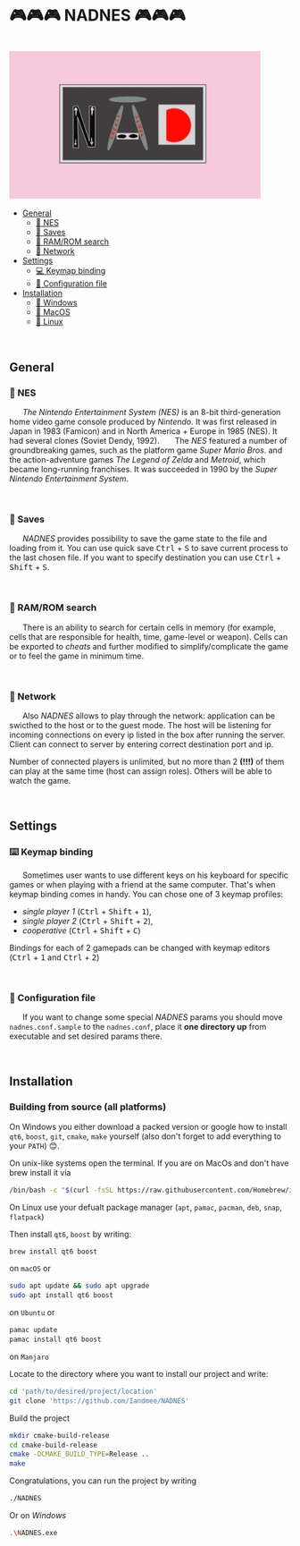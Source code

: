 # :video_game::video_game::video_game: NADNES :video_game::video_game::video_game:

</br>

 <img src="https://github.com/Iandmee/NADNES/blob/mem_search/UI/logo.png" alt="alt text" title="image Title" width="450"/>


</br>

* [General](#General)
    * [:space_invader: NES](#space_invader-NES)
    * [:floppy_disk: Saves](#floppy_disk-Saves)
    * [:mag_right: RAM/ROM search](#mag_right-RAM/ROM-search)
    * [:satellite: Network](#satellite-Network)
* [Settings](#Settings)
    * [:computer: Keymap binding](#computer-Keymap)
    * [:wrench: Configuration file](#wrench-Configuration-file)
* [Installation](#Installation)
    * [:rainbow: Windows](#windows)
    * [:apple: MacOS](#mac)
    * [:penguin: Linux](#linux)


</br>

## General

### :space_invader: NES


&nbsp;&nbsp;&nbsp;&nbsp;&nbsp;&nbsp;*The Nintendo Entertainment System (NES)* is an 8-bit third-generation home video game console produced by *Nintendo*. It was first released in Japan in 1983 (Famicon) and in North America + Europe in 1985 (NES). It had several clones (Soviet Dendy, 1992).
&nbsp;&nbsp;&nbsp;&nbsp;&nbsp;&nbsp;The *NES* featured a number of groundbreaking games, such as the platform game *Super Mario Bros*. and the action-adventure games *The Legend of Zelda* and *Metroid*, which became long-running franchises. It was succeeded in 1990 by the *Super Nintendo Entertainment System*.

</br>

### :floppy_disk: Saves

&nbsp;&nbsp;&nbsp;&nbsp;&nbsp;&nbsp;*NADNES* provides possibility to save the game state to the file and loading from it. You can use quick save <kbd>Ctrl</kbd> + <kbd>S</kbd> to save current process to the last chosen file. If you want to specify destination you can use <kbd>Ctrl</kbd> + <kbd>Shift</kbd> + <kbd>S</kbd>.

</br>

### :mag_right: RAM/ROM search

&nbsp;&nbsp;&nbsp;&nbsp;&nbsp;&nbsp;There is an ability to search for certain cells in memory (for example, cells that are responsible for health, time, game-level or weapon). Cells can be exported to *cheats* and further modified to simplify/complicate the game or to feel the game in minimum time.

</br>

### :satellite: Network

&nbsp;&nbsp;&nbsp;&nbsp;&nbsp;&nbsp;Also *NADNES* allows to play through the network: application can be swicthed to the host or to the guest mode. The host will be listening for incoming connections on every ip listed in the box after running the server. Client can connect to server by entering correct destination port and ip.

Number of connected players is unlimited, but no more than 2 **(!!!)** of them can play at the same time (host can assign roles). Others will be able to watch the game.

<!-- Server doesn't  limitations on incoming connections, but there are no more than 2 **(!!!)** clients whose can interact with the game at the same time (server has possibillity to choose current players), others can watch the server screen only. -->
</br>

## Settings


### :keyboard: Keymap binding

&nbsp;&nbsp;&nbsp;&nbsp;&nbsp;&nbsp;Sometimes user wants to use different keys on his keyboard for specific games or when playing with a friend at the same computer. That's when keymap binding comes in handy.
You can chose one of 3 keymap profiles:
* *single player 1* (<kbd>Ctrl</kbd> + <kbd>Shift</kbd> + <kbd>1</kbd>),
* *single player 2* (<kbd>Ctrl</kbd> + <kbd>Shift</kbd> + <kbd>2</kbd>),
*  *cooperative* (<kbd>Ctrl</kbd> + <kbd>Shift</kbd> + <kbd>C</kbd>)

Bindings for each of 2 gamepads can be changed with keymap editors (<kbd>Ctrl</kbd> + <kbd>1</kbd> and <kbd>Ctrl</kbd> + <kbd>2</kbd>)

</br>

### :wrench: Configuration file

&nbsp;&nbsp;&nbsp;&nbsp;&nbsp;&nbsp;If you want to change some special *NADNES* params you should move `nadnes.conf.sample` to the `nadnes.conf`, place it **one directory up** from executable and set desired params there.

</br>

## Installation


### Building from source (all platforms)

On Windows you either download a packed version or google how to install `qt6`, `boost`, `git`, `cmake`, `make` yourself (also don't forget to add everything to your `PATH`) :blush:.

On unix-like systems open the terminal. If you are on MacOs and don't have brew install it via
```bash
/bin/bash -c "$(curl -fsSL https://raw.githubusercontent.com/Homebrew/install/HEAD/install.sh)"
```

On Linux use your defualt package manager (`apt`, `pamac`, `pacman`, `deb`, `snap`, `flatpack`)

Then install `qt6`, `boost` by writing:

```bash
brew install qt6 boost
```
on `macOS` or

```bash
sudo apt update && sudo apt upgrade
sudo apt install qt6 boost
```

on `Ubuntu` or


```bash
pamac update
pamac install qt6 boost
```
on `Manjaro`

Locate to the directory where you want to install our project and write:

```bash
cd 'path/to/desired/project/location'
git clone 'https://github.com/Iandmee/NADNES'
```

Build the project

```bash
mkdir cmake-build-release
cd cmake-build-release
cmake -DCMAKE_BUILD_TYPE=Release ..
make
```

Congratulations, you can run the project by writing

```bash
./NADNES
```

Or on *Windows*

```bash
.\NADNES.exe
```
